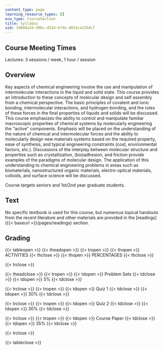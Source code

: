 ```yaml
---
content_type: page
learning_resource_types: []
ocw_type: CourseSection
title: Syllabus
uid: 19048a34-d9bc-d524-6f4e-d814ca235dcf
---
```


Course Meeting Times
--------------------

Lectures: 3 sessions / week, 1 hour / session

Overview
--------

Key aspects of chemical engineering involve the use and manipulation of intermolecular interactions in the liquid and solid state. This course provides an introduction to these concepts of molecular design and self assembly from a chemical perspective. The basic principles of covalent and ionic bonding, intermolecular interactions, and hydrogen bonding, and the roles of these forces in the final properties of liquids and solids will be discussed. This course emphasizes the ability to control and manipulate familiar macroscopic properties of chemical systems by molecularly engineering the "active" components. Emphasis will be placed on the understanding of the nature of chemical and intermolecular forces and the ability to molecularly design new materials systems based on the required property, ease of synthesis, and typical engineering constraints (cost, environmental factors, etc.). Discussions of the interplay between molecular structure and properties such as crystallization, (bio)adhesion, and friction provide examples of the paradigms of molecular design. The application of this understanding to chemical engineering problems in areas such as biomaterials, nanostructured organic materials, electro-optical materials, colloids, and surface science will be discussed.

Course targets seniors and 1st/2nd year graduate students.

Text
----

No specific textbook is used for this course, but numerous topical handouts from the recent literature and other materials are provided in the [readings]({{< baseurl >}}/pages/readings) section.

Grading
-------

{{< tableopen >}}
{{< theadopen >}}
{{< tropen >}}
{{< thopen >}}
ACTIVITIES
{{< thclose >}}
{{< thopen >}}
PERCENTAGES
{{< thclose >}}

{{< trclose >}}

{{< theadclose >}}
{{< tropen >}}
{{< tdopen >}}
Problem Sets
{{< tdclose >}}
{{< tdopen >}}
5%
{{< tdclose >}}

{{< trclose >}}
{{< tropen >}}
{{< tdopen >}}
Quiz 1
{{< tdclose >}}
{{< tdopen >}}
30%
{{< tdclose >}}

{{< trclose >}}
{{< tropen >}}
{{< tdopen >}}
Quiz 2
{{< tdclose >}}
{{< tdopen >}}
30%
{{< tdclose >}}

{{< trclose >}}
{{< tropen >}}
{{< tdopen >}}
Course Paper
{{< tdclose >}}
{{< tdopen >}}
35%
{{< tdclose >}}

{{< trclose >}}

{{< tableclose >}}